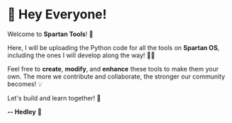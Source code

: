 # 👋 Hey Everyone!

Welcome to **Spartan Tools**! 🚀

Here, I will be uploading the Python code for all the tools on **Spartan OS**, including the ones I will develop along the way! 🧑‍💻

Feel free to **create**, **modify**, and **enhance** these tools to make them your own. The more we contribute and collaborate, the stronger our community becomes! 💡

Let's build and learn together! 💪

**-- Hedley** 👾
